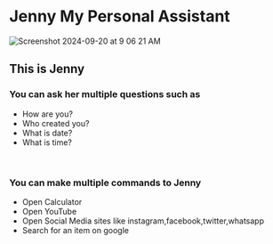 # Jenny My Personal Assistant
![Screenshot 2024-09-20 at 9 06 21 AM](https://github.com/user-attachments/assets/a01e7b78-d7ee-4ed6-9893-31887e10ecef)

<h2>This is Jenny</h2>
<h3>You can ask her multiple questions such as</h3>
<ul>
  <li>How are you?</li>
  <li>Who created you?</li>
  <li>What is date?</li>
  <li>What is time?</li>
</ul>
<br>
<h3>You can make multiple commands to Jenny</h3>
<ul>
  <li>Open Calculator</li>
  <li>Open YouTube</li>
  <li>Open Social Media sites like instagram,facebook,twitter,whatsapp</li>
  <li>Search for an item on google</li>
</ul>
